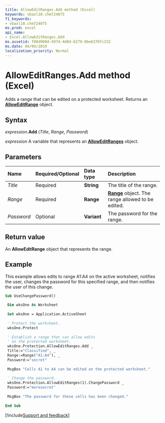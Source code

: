```yaml
---
title: AllowEditRanges.Add method (Excel)
keywords: vbaxl10.chm724075
f1_keywords:
- vbaxl10.chm724075
ms.prod: excel
api_name:
- Excel.AllowEditRanges.Add
ms.assetid: f88d900d-4974-4d8d-6279-0be6376fc232
ms.date: 04/04/2019
localization_priority: Normal
---
```



# AllowEditRanges.Add method (Excel)

Adds a range that can be edited on a protected worksheet. Returns an **[AllowEditRange](Excel.AllowEditRange.md)** object.


## Syntax

_expression_.**Add** (_Title_, _Range_, _Password_)

_expression_ A variable that represents an **[AllowEditRanges](Excel.AllowEditRanges.md)** object.


## Parameters

|Name|Required/Optional|Data type|Description|
|:-----|:-----|:-----|:-----|
| _Title_|Required| **String**|The title of the range.|
| _Range_|Required| **Range**| **[Range](Excel.Range(object).md)** object. The range allowed to be edited.|
| _Password_|Optional| **Variant**|The password for the range.|

## Return value

An **AllowEditRange** object that represents the range.


## Example

This example allows edits to range A1:A4 on the active worksheet, notifies the user, changes the password for this specified range, and then notifies the user of this change.


```vb
Sub UseChangePassword() 
 
 Dim wksOne As Worksheet 
 
 Set wksOne = Application.ActiveSheet 
 
 ' Protect the worksheet. 
 wksOne.Protect 
 
 ' Establish a range that can allow edits 
 ' on the protected worksheet. 
 wksOne.Protection.AllowEditRanges.Add _ 
 Title:="Classified", _ 
 Range:=Range("A1:A4"), _ 
 Password:="secret" 
 
 MsgBox "Cells A1 to A4 can be edited on the protected worksheet." 
 
 ' Change the password. 
 wksOne.Protection.AllowEditRanges(1).ChangePassword _ 
 Password:="moresecret" 
 
 MsgBox "The password for these cells has been changed." 
 
End Sub
```




[!include[Support and feedback](~/includes/feedback-boilerplate.md)]